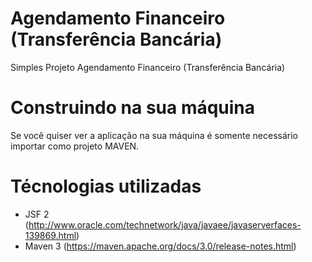 Agendamento Financeiro (Transferência Bancária)
==========================
Simples Projeto Agendamento Financeiro (Transferência Bancária)

Construindo na sua máquina
==========================

Se você quiser ver a aplicação na sua máquina é somente necessário importar como projeto MAVEN.

Técnologias utilizadas
==========================

- JSF 2 (http://www.oracle.com/technetwork/java/javaee/javaserverfaces-139869.html)
- Maven 3 (https://maven.apache.org/docs/3.0/release-notes.html)


